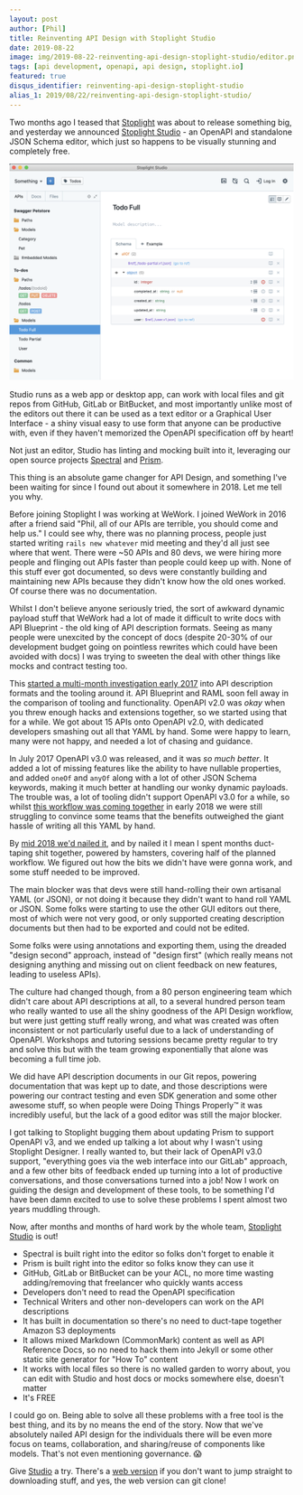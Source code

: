 ```yaml
---
layout: post
author: [Phil]
title: Reinventing API Design with Stoplight Studio
date: 2019-08-22
image: img/2019-08-22-reinventing-api-design-stoplight-studio/editor.png
tags: [api development, openapi, api design, stoplight.io]
featured: true
disqus_identifier: reinventing-api-design-stoplight-studio
alias_1: 2019/08/22/reinventing-api-design-stoplight-studio/
---
```


Two months ago I teased that [Stoplight](http://stoplight.io/) was about to release something big, and yesterday we announced [Stoplight Studio](http://stoplight.io/studio) - an OpenAPI and standalone JSON Schema editor, which just so happens to be visually stunning and completely free.

![](img/2019-08-22-reinventing-api-design-stoplight-studio/editor.png)

Studio runs as a web app or desktop app, can work with local files and git repos from GitHub, GitLab or BitBucket, and most importantly unlike most of the editors out there it can be used as a text editor or a Graphical User Interface - a shiny visual easy to use form that anyone can be productive with, even if they haven't memorized the OpenAPI specification off by heart!

Not just an editor, Studio has linting and mocking built into it, leveraging our open source projects [Spectral](https://stoplight.io/spectral/) and [Prism](https://stoplight.io/prism/).

This thing is an absolute game changer for API Design, and something I've been waiting for since I found out about it somewhere in 2018. Let me tell you why.

Before joining Stoplight I was working at WeWork. I joined WeWork in 2016 after a friend said "Phil, all of our APIs are terrible, you should come and help us." I could see why, there was no planning process, people just started writing `rails new whatever` mid meeting and they'd all just see where that went. There were ~50 APIs and 80 devs, we were hiring more people and flinging out APIs faster than people could keep up with. None of this stuff ever got documented, so devs were constantly building and maintaining new APIs because they didn't know how the old ones worked. Of course there was no documentation.

Whilst I don't believe anyone seriously tried, the sort of awkward dynamic payload stuff that WeWork had a lot of made it difficult to write docs with API Blueprint - the old king of API description formats. Seeing as many people were unexcited by the concept of docs (despite 20-30% of our development budget going on pointless rewrites which could have been avoided with docs) I was trying to sweeten the deal with other things like mocks and contract testing too.

This [started a multi-month investigation early 2017](https://phil.tech/api/2017/07/20/my-vision-for-a-perfect-world-in-api-specification/) into API description formats and the tooling around it. API Blueprint and RAML soon fell away in the comparison of tooling and functionality. OpenAPI v2.0 was _okay_ when you threw enough hacks and extensions together, so we started using that for a while. We got about 15 APIs onto OpenAPI v2.0, with dedicated developers smashing out all that YAML by hand. Some were happy to learn, many were not happy, and needed a lot of chasing and guidance.

In July 2017 OpenAPI v3.0 was released, and it was _so much better_. It added a lot of missing features like the ability to have nullable properties, and added `oneOf` and `anyOf` along with a lot of other JSON Schema keywords, making it much better at handling our wonky dynamic payloads. The trouble was, a lot of tooling didn't support OpenAPI v3.0 for a while, so whilst [this workflow was coming together](https://phil.tech/api/2018/03/01/api-specification-workflow-matures/) in early 2018 we were still struggling to convince some teams that the benefits outweighed the giant hassle of writing all this YAML by hand.

By [mid 2018 we'd nailed it](https://apisyouwonthate.com/blog/weworks-api-specification-workflow), and by nailed it I mean I spent months duct-taping shit together, powered by hamsters, covering half of the planned workflow. We figured out how the bits we didn't have were gonna work, and some stuff needed to be improved.

The main blocker was that devs were still hand-rolling their own artisanal YAML (or JSON), or not doing it because they didn't want to hand roll YAML or JSON. Some folks were starting to use the other GUI editors out there, most of which were not very good, or only supported creating description documents but then had to be exported and could not be edited. 

Some folks were using annotations and exporting them, using the dreaded "design second" approach, instead of "design first" (which really means not designing anything and missing out on client feedback on new features, leading to useless APIs).

The culture had changed though, from a 80 person engineering team which didn't care about API descriptions at all, to a several hundred person team who really wanted to use all the shiny goodness of the API Design workflow, but were just getting stuff really wrong, and what was created was often inconsistent or not particularly useful due to a lack of understanding of OpenAPI. Workshops and tutoring sessions became pretty regular to try and solve this but with the team growing exponentially that alone was becoming a full time job.

We did have API description documents in our Git repos, powering documentation that was kept up to date, and those descriptions were powering our contract testing and even SDK generation and some other awesome stuff, so when people were Doing Things Properly™️ it was incredibly useful, but the lack of a good editor was still the major blocker.

I got talking to Stoplight bugging them about updating Prism to support OpenAPI v3, and we ended up talking a lot about why I wasn't using Stoplight Designer. I really wanted to, but their lack of OpenAPI v3.0 support, "everything goes via the web interface into our GitLab" approach, and a few other bits of feedback ended up turning into a lot of productive conversations, and those conversations turned into a job! Now I work on guiding the design and development of these tools, to be something I'd have been damn excited to use to solve these problems I spent almost two years muddling through.

Now, after months and months of hard work by the whole team, [Stoplight Studio](https://stoplight.io/studio) is out! 

- Spectral is built right into the editor so folks don't forget to enable it
- Prism is built right into the editor so folks know they can use it
- GitHub, GitLab or BitBucket can be your ACL, no more time wasting adding/removing that freelancer who quickly wants access
- Developers don't need to read the OpenAPI specification
- Technical Writers and other non-developers can work on the API descriptions
- It has built in documentation so there's no need to duct-tape together Amazon S3 deployments
- It allows mixed Markdown (CommonMark) content as well as API Reference Docs, so no need to hack them into Jekyll or some other static site generator for "How To" content
- It works with local files so there is no walled garden to worry about, you can edit with Studio and host docs or mocks somewhere else, doesn't matter
- It's FREE

I could go on. Being able to solve all these problems with a free tool is the best thing, and its by no means the end of the story. Now that we've absolutely nailed API design for the individuals there will be even more focus on teams, collaboration, and sharing/reuse of components like models. That's not even mentioning governance. 😱

Give [Studio](https://stoplight.io/studio) a try. There's a [web version](https://stoplight.io/p/studio) if you don't want to jump straight to downloading stuff, and yes, the web version can git clone!
